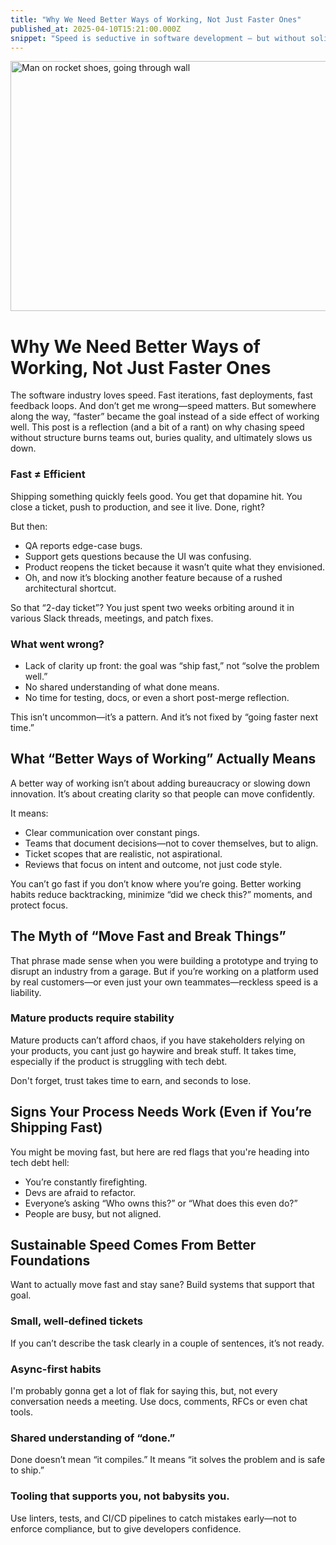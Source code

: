 ```yaml
---
title: "Why We Need Better Ways of Working, Not Just Faster Ones"
published_at: 2025-04-10T15:21:00.000Z
snippet: "Speed is seductive in software development — but without solid foundations, it leads to burnout, rework, and brittle systems. This post explores why sustainable progress comes from better ways of working, not just faster ones."
---
```



<img alt="Man on rocket shoes, going through wall" height="400" src="../blog-images/better_ways_of_working.webp" width="1280"/>


# Why We Need Better Ways of Working, Not Just Faster Ones

The software industry loves speed. Fast iterations, fast deployments, fast feedback loops. And don’t get me wrong—speed matters. But somewhere along the way, “faster” became the goal instead of a side effect of working well.
This post is a reflection (and a bit of a rant) on why chasing speed without structure burns teams out, buries quality, and ultimately slows us down.


### Fast ≠ Efficient

Shipping something quickly feels good. You get that dopamine hit. You close a ticket, push to production, and see it live. Done, right?

But then:

- QA reports edge-case bugs.
- Support gets questions because the UI was confusing.
- Product reopens the ticket because it wasn’t quite what they envisioned.
- Oh, and now it’s blocking another feature because of a rushed architectural shortcut.

So that “2-day ticket”? You just spent two weeks orbiting around it in various Slack threads, meetings, and patch fixes.

### What went wrong?

- Lack of clarity up front: the goal was “ship fast,” not “solve the problem well.”
- No shared understanding of what done means. 
- No time for testing, docs, or even a short post-merge reflection.

This isn’t uncommon—it’s a pattern. And it’s not fixed by “going faster next time.”

## What “Better Ways of Working” Actually Means
A better way of working isn’t about adding bureaucracy or slowing down innovation. It’s about creating clarity so that people can move confidently.

It means:

- Clear communication over constant pings.
- Teams that document decisions—not to cover themselves, but to align.
- Ticket scopes that are realistic, not aspirational.
- Reviews that focus on intent and outcome, not just code style.

You can’t go fast if you don’t know where you’re going. Better working habits reduce backtracking, minimize “did we check this?” moments, and protect focus.

##  The Myth of “Move Fast and Break Things”
That phrase made sense when you were building a prototype and trying to disrupt an industry from a garage. But if you’re working on a platform used by real customers—or even just your own teammates—reckless speed is a liability.

### Mature products require stability
Mature products can’t afford chaos, if you have stakeholders relying on your products, you cant just go haywire and break stuff. 
It takes time, especially if the product is struggling with tech debt.

Don't forget, trust takes time to earn, and seconds to lose.

## Signs Your Process Needs Work (Even if You’re Shipping Fast)

You might be moving fast, but here are red flags that you're heading into tech debt hell:

- You’re constantly firefighting.
- Devs are afraid to refactor.
- Everyone’s asking “Who owns this?” or “What does this even do?”
- People are busy, but not aligned.


## Sustainable Speed Comes From Better Foundations
Want to actually move fast and stay sane? Build systems that support that goal.

### Small, well-defined tickets
If you can’t describe the task clearly in a couple of sentences, it’s not ready.

### Async-first habits
I'm probably gonna get a lot of flak for saying this, but, not every conversation needs a meeting. Use docs, comments, RFCs or even chat tools.

### Shared understanding of “done.”
Done doesn’t mean “it compiles.” It means “it solves the problem and is safe to ship.”

### Tooling that supports you, not babysits you.
Use linters, tests, and CI/CD pipelines to catch mistakes early—not to enforce compliance, but to give developers confidence.